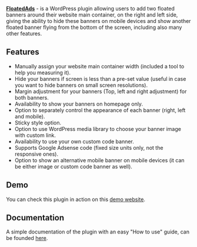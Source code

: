 <strong><a href="http://lab.alaadesign.com/project/floated-ads/">FloatedAds</strong></a> - is a WordPress plugin allowing users to add two floated banners around their website main container, on the right and left side, giving the ability to hide these banners on mobile devices and show another floated banner flying from the bottom of the screen, including also many other features.
<h2>Features</h2>
<ul>
 	<li>Manually assign your website main container width (included a tool to help you measuring it).</li>
 	<li>Hide your banners if screen is less than a pre-set value (useful in case you want to hide banners on small screen resolutions).</li>
 	<li>Margin adjustment for your banners (Top, left and right adjustment) for both banners.</li>
 	<li>Availability to show your banners on homepage only.</li>
 	<li>Option to separately control the appearance of each banner (right, left and mobile).</li>
 	<li>Sticky style option.</li>
 	<li>Option to use WordPress media library to choose your banner image with custom link.</li>
 	<li>Availability to use your own custom code banner.</li>
 	<li>Supports Google Adsense code (fixed size units only, not the responsive ones).</li>
 	<li>Option to show an alternative mobile banner on mobile devices (it can be either image or custom code banner as well).</li>
</ul>
<h2>Demo</h2>
You can check this plugin in action on this <a href="http://floated-ads.alaadesign.com/">demo website</a>.
<h2>Documentation</h2>
A simple documentation of the plugin with an easy "How to use" guide, can be founded <a href="http://lab.alaadesign.com/floated-ads-docs/">here</a>.
